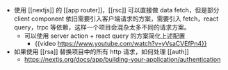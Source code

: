 - 使用 [[nextjs]] 的 [[app router]]，[[rsc]] 可以直接做 data fetch，但是部分 client component 依旧需要引入客户端请求的方案，需要引入 fetch，react query，trpc 等依赖，这样一个项目会混杂太多不同的请求方案。
	- 可以使用 server action + react query 的方案简化上述配置
		- {{video https://www.youtube.com/watch?v=yVsaCVEfPn4}}
- 如果使用 [[rsa]] 替换项目中的所有 http 请求，如何处理 [[auth]]
	- https://nextjs.org/docs/app/building-your-application/authentication